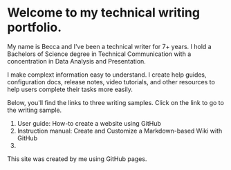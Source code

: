 # Welcome to my technical writing portfolio. 

<p>My name is Becca and I've been a technical writer for 7+ years. I hold a Bachelors of Science degree in Technical Communication with a concentration in Data Analysis and Presentation.  
  
I make complext information easy to understand. I create help guides, configuration docs, release notes, video tutorials, and other resources to help users complete their tasks more easily. 

<p>Below, you'll find the links to three writing samples. Click on the link to go to the writing sample. 
<ol>
  <li> User guide: How-to create a website using GitHub</li>
  <li> Instruction manual: Create and Customize a Markdown-based Wiki with GitHub</li>
  <li> </li>
</ol>
  
</p>

<p>This site was created by me using GitHub pages.</p>
